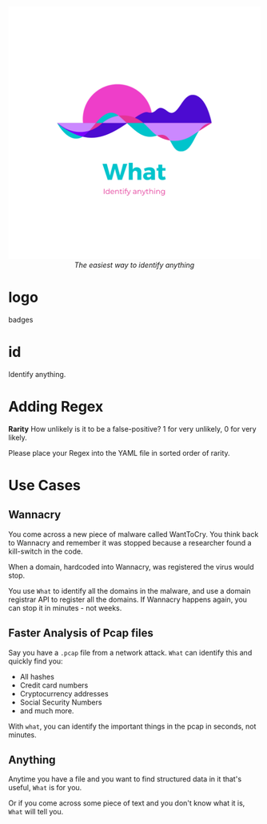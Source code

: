 <p align='center'>
<img src='images_for_README/logo.png'>
<i>The easiest way to identify anything</i>
</p>

# logo

badges



# id
Identify anything.




# Adding Regex
**Rarity**
How unlikely is it to be a false-positive? 1 for very unlikely, 0 for very likely.

Please place your Regex into the YAML file in sorted order of rarity.

# Use Cases

## Wannacry

You come across a new piece of malware called WantToCry. You think back to Wannacry and remember it was stopped because a researcher found a kill-switch in the code.

When a domain, hardcoded into Wannacry, was registered the virus would stop.

You use `What` to identify all the domains in the malware, and use a domain registrar API to register all the domains. If Wannacry happens again, you can stop it in minutes - not weeks.

## Faster Analysis of Pcap files

Say you have a `.pcap` file from a network attack. `What` can identify this and quickly find you:
* All hashes
* Credit card numbers
* Cryptocurrency addresses
* Social Security Numbers
* and much more.

With `what`, you can identify the important things in the pcap in seconds, not minutes.

## Anything

Anytime you have a file and you want to find structured data in it that's useful, `What` is for you.

Or if you come across some piece of text and you don't know what it is, `What` will tell you.

